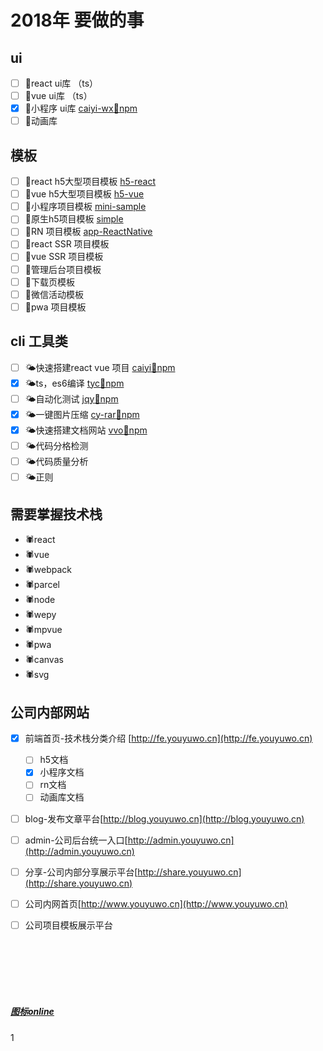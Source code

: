 

# 2018年 要做的事


## ui

- [ ] 🌾react ui库 （ts）
- [ ] 🌾vue ui库   （ts）
- [x] 🌾小程序 ui库  [caiyi-wx](http://gitlab.gs.9188.com/caiyi.html5.public/caiyi-wx)[🌱npm](https://www.npmjs.com/package/cyw)
- [ ] 🌾动画库

## 模板

- [ ] 💫react h5大型项目模板 [h5-react](http://gitlab.gs.9188.com/caiyi.html5.public/h5-react)
- [ ] 💫vue  h5大型项目模板 [h5-vue](http://gitlab.gs.9188.com/caiyi.html5.public/h5-vue)
- [ ] 💫小程序项目模板 [mini-sample](http://gitlab.gs.9188.com/caiyi.html5.public/mini-sample)
- [ ] 💫原生h5项目模板 [simple](http://gitlab.gs.9188.com/caiyi.html5.public/simple)
- [ ] 💫RN 项目模板 [app-ReactNative](http://gitlab.gs.9188.com/caiyi.html5.public/app-ReactNative)
- [ ] 💫react SSR 项目模板
- [ ] 💫vue SSR 项目模板
- [ ] 💫管理后台项目模板
- [ ] 💫下载页模板
- [ ] 💫微信活动模板
- [ ] 💫pwa 项目模板

## cli 工具类

- [ ] 🌤快速搭建react vue 项目 [caiyi](http://gitlab.gs.9188.com/caiyi.html5.public/caiyi)[🌱npm](https://www.npmjs.com/package/caiyi)
- [x] 🌤ts，es6编译  [tyc](https://github.com/vvo-io/tyc)[🌱npm](https://www.npmjs.com/package/tyc)
- [ ] 🌤自动化测试  [jqy](https://github.com/vvo-io/jqy)[🌱npm](https://www.npmjs.com/package/jqy)
- [x] 🌤一键图片压缩 [cy-rar](https://github.com/vvo-io/cy-rar)[🌱npm](https://www.npmjs.com/package/cy-rar)
- [x] 🌤快速搭建文档网站 [vvo](https://github.com/vvo-io/vvo)[🌱npm](https://www.npmjs.com/package/vvo)
- [ ] 🌤代码分格检测
- [ ] 🌤代码质量分析
- [ ] 🌤正则

## 需要掌握技术栈

- 🕷react
- 🕷vue
- 🕷webpack
- 🕷parcel
- 🕷node
- 🕷wepy
- 🕷mpvue
- 🕷pwa
- 🕷canvas
- 🕷svg

## 公司内部网站

- [x] 前端首页-技术栈分类介绍 [http://fe.youyuwo.cn](http://fe.youyuwo.cn)
  - [ ] h5文档
  - [x] 小程序文档
  - [ ] rn文档
  - [ ] 动画库文档
- [ ] blog-发布文章平台[http://blog.youyuwo.cn](http://blog.youyuwo.cn)
- [ ] admin-公司后台统一入口[http://admin.youyuwo.cn](http://admin.youyuwo.cn)
- [ ] 分享-公司内部分享展示平台[http://share.youyuwo.cn](http://share.youyuwo.cn)
- [ ] 公司内网首页[http://www.youyuwo.cn](http://www.youyuwo.cn)
- [ ] 公司项目模板展示平台


<br>
<br>
<br>
<br>
<br>

##### [图标online](https://emojipedia.org/nature/)

1